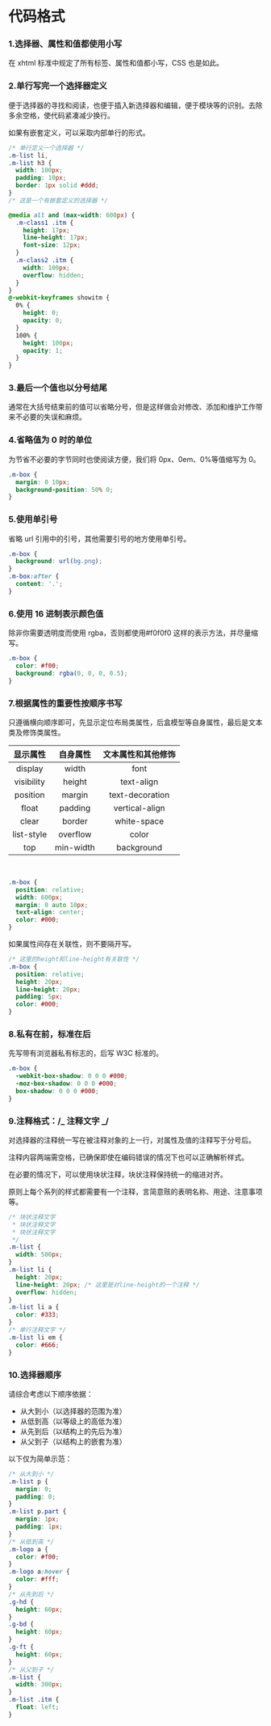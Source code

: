 # 代码格式

### 1.选择器、属性和值都使用小写

在 xhtml 标准中规定了所有标签、属性和值都小写，CSS 也是如此。

### 2.单行写完一个选择器定义

便于选择器的寻找和阅读，也便于插入新选择器和编辑，便于模块等的识别。去除多余空格，使代码紧凑减少换行。

如果有嵌套定义，可以采取内部单行的形式。

```css
/* 单行定义一个选择器 */
.m-list li,
.m-list h3 {
  width: 100px;
  padding: 10px;
  border: 1px solid #ddd;
}
/* 这是一个有嵌套定义的选择器 */

@media all and (max-width: 600px) {
  .m-class1 .itm {
    height: 17px;
    line-height: 17px;
    font-size: 12px;
  }
  .m-class2 .itm {
    width: 100px;
    overflow: hidden;
  }
}
@-webkit-keyframes showitm {
  0% {
    height: 0;
    opacity: 0;
  }
  100% {
    height: 100px;
    opacity: 1;
  }
}
```

### 3.最后一个值也以分号结尾

通常在大括号结束前的值可以省略分号，但是这样做会对修改、添加和维护工作带来不必要的失误和麻烦。

### 4.省略值为 0 时的单位

为节省不必要的字节同时也使阅读方便，我们将 0px、0em、0%等值缩写为 0。

```css
.m-box {
  margin: 0 10px;
  background-position: 50% 0;
}
```

### 5.使用单引号

省略 url 引用中的引号，其他需要引号的地方使用单引号。

```css
.m-box {
  background: url(bg.png);
}
.m-box:after {
  content: '.';
}
```

### 6.使用 16 进制表示颜色值

除非你需要透明度而使用 rgba，否则都使用#f0f0f0 这样的表示方法，并尽量缩写。

```css
.m-box {
  color: #f00;
  background: rgba(0, 0, 0, 0.5);
}
```

### 7.根据属性的重要性按顺序书写

只遵循横向顺序即可，先显示定位布局类属性，后盒模型等自身属性，最后是文本类及修饰类属性。<br>

|  显示属性  | 自身属性  | 文本属性和其他修饰 |
| :--------: | :-------: | :----------------: |
|  display   |   width   |        font        |
| visibility |  height   |     text-align     |
|  position  |  margin   |  text-decoration   |
|   float    |  padding  |   vertical-align   |
|   clear    |  border   |    white-space     |
| list-style | overflow  |       color        |
|    top     | min-width |     background     |

<br>

```css
.m-box {
  position: relative;
  width: 600px;
  margin: 0 auto 10px;
  text-align: center;
  color: #000;
}
```

如果属性间存在关联性，则不要隔开写。

```css
/* 这里的height和line-height有关联性 */
.m-box {
  position: relative;
  height: 20px;
  line-height: 20px;
  padding: 5px;
  color: #000;
}
```

### 8.私有在前，标准在后

先写带有浏览器私有标志的，后写 W3C 标准的。

```css
.m-box {
  -webkit-box-shadow: 0 0 0 #000;
  -moz-box-shadow: 0 0 0 #000;
  box-shadow: 0 0 0 #000;
}
```

### 9.注释格式：/_ 注释文字 _/

对选择器的注释统一写在被注释对象的上一行，对属性及值的注释写于分号后。

注释内容两端需空格，已确保即使在编码错误的情况下也可以正确解析样式。

在必要的情况下，可以使用块状注释，块状注释保持统一的缩进对齐。

原则上每个系列的样式都需要有一个注释，言简意赅的表明名称、用途、注意事项等。

```css
/* 块状注释文字
 * 块状注释文字
 * 块状注释文字
 */
.m-list {
  width: 500px;
}
.m-list li {
  height: 20px;
  line-height: 20px; /* 这里是对line-height的一个注释 */
  overflow: hidden;
}
.m-list li a {
  color: #333;
}
/* 单行注释文字 */
.m-list li em {
  color: #666;
}
```

### 10.选择器顺序

请综合考虑以下顺序依据：

- 从大到小（以选择器的范围为准）<br>
- 从低到高（以等级上的高低为准）<br>
- 从先到后（以结构上的先后为准）<br>
- 从父到子（以结构上的嵌套为准）<br>

以下仅为简单示范：

```css
/* 从大到小 */
.m-list p {
  margin: 0;
  padding: 0;
}
.m-list p.part {
  margin: 1px;
  padding: 1px;
}
/* 从低到高 */
.m-logo a {
  color: #f00;
}
.m-logo a:hover {
  color: #fff;
}
/* 从先到后 */
.g-hd {
  height: 60px;
}
.g-bd {
  height: 60px;
}
.g-ft {
  height: 60px;
}
/* 从父到子 */
.m-list {
  width: 300px;
}
.m-list .itm {
  float: left;
}
```
